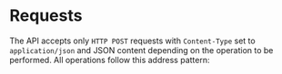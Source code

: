 # Requests

The API accepts only `HTTP POST` requests with `Content-Type` set to `application/json` and JSON content depending on the operation to be performed. All operations follow this address pattern:

